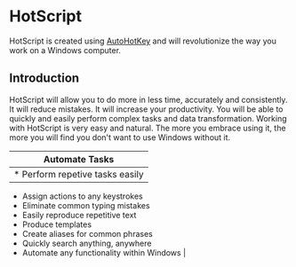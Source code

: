 # HotScript

HotScript is created using [AutoHotKey](http://www.ahkscript.org) and will revolutionize the way you work on a Windows computer.

## Introduction

HotScript will allow you to do more in less time, accurately and consistently. It will reduce mistakes. It will increase your productivity. You
will be able to quickly and easily perform complex tasks and data transformation. Working with HotScript is very easy and natural. The
more you embrace using it, the more you will find you don't want to use Windows without it.

| Automate Tasks |
| -------------- |
| * Perform repetive tasks easily
 * Assign actions to any keystrokes 
 * Eliminate common typing mistakes 
 * Easily reproduce repetitive text 
 * Produce templates 
 * Create aliases for common phrases 
 * Quickly search anything, anywhere 
 * Automate any functionality within Windows |
